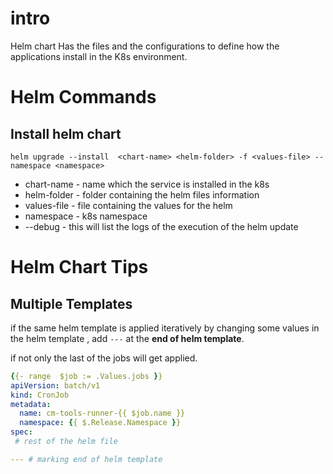 # intro
Helm chart Has the files and the configurations to define how the applications install in the K8s  environment.

# Helm Commands 

## Install helm chart 

```helm
helm upgrade --install  <chart-name> <helm-folder> -f <values-file> --namespace <namespace> 
```

 - chart-name - name which the service is installed in the k8s 
 - helm-folder - folder containing the helm files  information 
 - values-file - file containing the values for the helm
 - namespace - k8s namespace
 - --debug - this will list the logs of the execution of the helm update
  
# Helm Chart Tips

## Multiple Templates 

if the same helm template is applied iteratively by changing some values in the helm template , add `---` at the **end of helm template**. 

if not only the last of the jobs will get applied.

```yaml
{{- range  $job := .Values.jobs }}
apiVersion: batch/v1
kind: CronJob
metadata:
  name: cm-tools-runner-{{ $job.name }}
  namespace: {{ $.Release.Namespace }}
spec:
 # rest of the helm file 

--- # marking end of helm template
````



